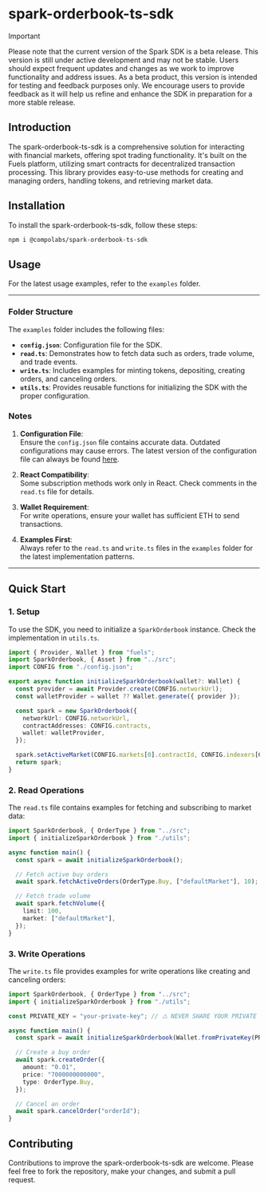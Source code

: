 
# spark-orderbook-ts-sdk

> [!IMPORTANT]
> Please note that the current version of the Spark SDK is a beta release. This version is still under active development and may not be stable. Users should expect frequent updates and changes as we work to improve functionality and address issues. As a beta product, this version is intended for testing and feedback purposes only. We encourage users to provide feedback as it will help us refine and enhance the SDK in preparation for a more stable release.

## Introduction

The spark-orderbook-ts-sdk is a comprehensive solution for interacting with financial markets, offering spot trading functionality. It's built on the Fuels platform, utilizing smart contracts for decentralized transaction processing. This library provides easy-to-use methods for creating and managing orders, handling tokens, and retrieving market data.

## Installation
To install the spark-orderbook-ts-sdk, follow these steps:

```bash
npm i @compolabs/spark-orderbook-ts-sdk
```

## Usage

For the latest usage examples, refer to the `examples` folder.

---

### Folder Structure

The `examples` folder includes the following files:

- **`config.json`**: Configuration file for the SDK.
- **`read.ts`**: Demonstrates how to fetch data such as orders, trade volume, and trade events.
- **`write.ts`**: Includes examples for minting tokens, depositing, creating orders, and canceling orders.
- **`utils.ts`**: Provides reusable functions for initializing the SDK with the proper configuration.

### Notes

1. **Configuration File**:  
   Ensure the `config.json` file contains accurate data. Outdated configurations may cause errors. The latest version of the configuration file can always be found [here](https://github.com/compolabs/spark-frontend-config).

2. **React Compatibility**:  
   Some subscription methods work only in React. Check comments in the `read.ts` file for details.

3. **Wallet Requirement**:  
   For write operations, ensure your wallet has sufficient ETH to send transactions.

4. **Examples First**:  
   Always refer to the `read.ts` and `write.ts` files in the `examples` folder for the latest implementation patterns.

---

## Quick Start

### 1. Setup

To use the SDK, you need to initialize a `SparkOrderbook` instance. Check the implementation in `utils.ts`.

```typescript
import { Provider, Wallet } from "fuels";
import SparkOrderbook, { Asset } from "../src";
import CONFIG from "./config.json";

export async function initializeSparkOrderbook(wallet?: Wallet) {
  const provider = await Provider.create(CONFIG.networkUrl);
  const walletProvider = wallet ?? Wallet.generate({ provider });

  const spark = new SparkOrderbook({
    networkUrl: CONFIG.networkUrl,
    contractAddresses: CONFIG.contracts,
    wallet: walletProvider,
  });

  spark.setActiveMarket(CONFIG.markets[0].contractId, CONFIG.indexers[CONFIG.markets[0].contractId]);
  return spark;
}
```

### 2. Read Operations

The `read.ts` file contains examples for fetching and subscribing to market data:

```typescript
import SparkOrderbook, { OrderType } from "../src";
import { initializeSparkOrderbook } from "./utils";

async function main() {
  const spark = await initializeSparkOrderbook();

  // Fetch active buy orders
  await spark.fetchActiveOrders(OrderType.Buy, ["defaultMarket"], 10);

  // Fetch trade volume
  await spark.fetchVolume({
    limit: 100,
    market: ["defaultMarket"],
  });
}
```

### 3. Write Operations

The `write.ts` file provides examples for write operations like creating and canceling orders:

```typescript
import SparkOrderbook, { OrderType } from "../src";
import { initializeSparkOrderbook } from "./utils";

const PRIVATE_KEY = "your-private-key"; // ⚠️ NEVER SHARE YOUR PRIVATE KEY ⚠️

async function main() {
  const spark = await initializeSparkOrderbook(Wallet.fromPrivateKey(PRIVATE_KEY));

  // Create a buy order
  await spark.createOrder({
    amount: "0.01",
    price: "7000000000000",
    type: OrderType.Buy,
  });

  // Cancel an order
  await spark.cancelOrder("orderId");
}
```

## Contributing

Contributions to improve the spark-orderbook-ts-sdk are welcome. Please feel free to fork the repository, make your changes, and submit a pull request.
